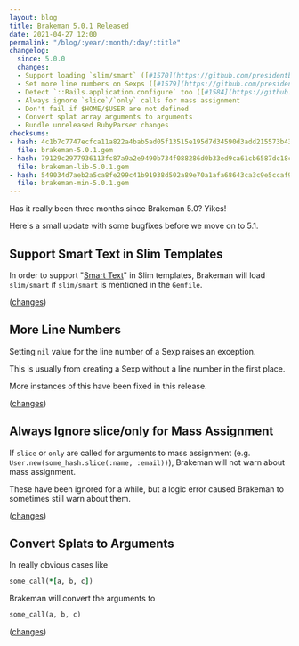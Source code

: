 ```yaml
---
layout: blog
title: Brakeman 5.0.1 Released
date: 2021-04-27 12:00
permalink: "/blog/:year/:month/:day/:title"
changelog:
  since: 5.0.0
  changes:
  - Support loading `slim/smart` ([#1570](https://github.com/presidentbeef/brakeman/issues/1570))
  - Set more line numbers on Sexps ([#1579](https://github.com/presidentbeef/brakeman/issues/1579))
  - Detect `::Rails.application.configure` too ([#1584](https://github.com/presidentbeef/brakeman/issues/1584))
  - Always ignore `slice`/`only` calls for mass assignment
  - Don't fail if $HOME/$USER are not defined
  - Convert splat array arguments to arguments
  - Bundle unreleased RubyParser changes
checksums:
- hash: 4c1b7c7747ecfca11a822a4bab5ad05f13515e195d7d34590d3add215573b431
  file: brakeman-5.0.1.gem
- hash: 79129c2977936113fc87a9a2e9490b734f088286d0b33ed9ca61cb6587dc18c7
  file: brakeman-lib-5.0.1.gem
- hash: 549034d7aeb2a5ca8fe299c41b91938d502a89e70a1afa68643ca3c9e5ccaf96
  file: brakeman-min-5.0.1.gem
---
```



Has it really been three months since Brakeman 5.0? Yikes!

Here's a small update with some bugfixes before we move on to 5.1.


## Support Smart Text in Slim Templates

In order to support "[Smart Text](https://github.com/slim-template/slim/blob/master/doc/smart.md)" in Slim templates,
Brakeman will load `slim/smart` if `slim/smart` is mentioned in the `Gemfile`. 

([changes](https://github.com/presidentbeef/brakeman/pull/1582))

## More Line Numbers

Setting `nil` value for the line number of a Sexp raises an exception.

This is usually from creating a Sexp without a line number in the first place.

More instances of this have been fixed in this release.

([changes](https://github.com/presidentbeef/brakeman/pull/1581))

## Always Ignore slice/only for Mass Assignment

If `slice` or `only` are called for arguments to mass assignment (e.g. `User.new(some_hash.slice(:name, :email))`),
Brakeman will not warn about mass assignment.

These have been ignored for a while, but a logic error caused Brakeman to sometimes still warn about them.

([changes](https://github.com/presidentbeef/brakeman/pull/1565))

## Convert Splats to Arguments

In really obvious cases like

```ruby
some_call(*[a, b, c])
```

Brakeman will convert the arguments to

```ruby
some_call(a, b, c)
```

([changes](https://github.com/presidentbeef/brakeman/pull/1564))


